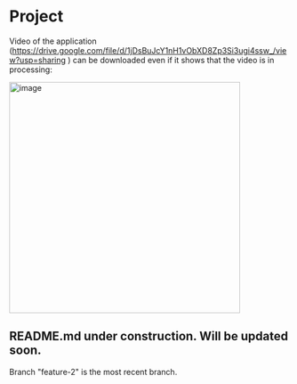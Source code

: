 # Project

Video of the application (https://drive.google.com/file/d/1jDsBuJcY1nH1vObXD8Zp3Si3ugi4ssw_/view?usp=sharing
) can be downloaded even if it shows that the video is in processing:

<img width="415" alt="image" src="https://user-images.githubusercontent.com/56838325/181397494-636ec687-bbfa-48de-b225-5bf3ab862e5c.png">

## README.md under construction. Will be updated soon.


Branch "feature-2" is the most recent branch.
